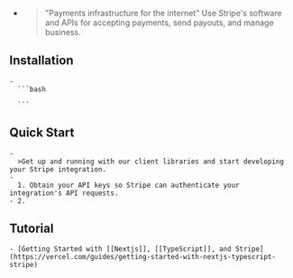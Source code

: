 -
  >"Payments infrastructure for the internet"
  Use Stripe's software and APIs for accepting payments, send payouts, and manage business.
## Installation
	-
	  ```bash
	  
	  ```
## Quick Start
	-
	  >Get up and running with our client libraries and start developing your Stripe integration.
	-
	  1. Obtain your API keys so Stripe can authenticate your integration's API requests.
	- 2.
## Tutorial
	- [Getting Started with [[Nextjs]], [[TypeScript]], and Stripe](https://vercel.com/guides/getting-started-with-nextjs-typescript-stripe)